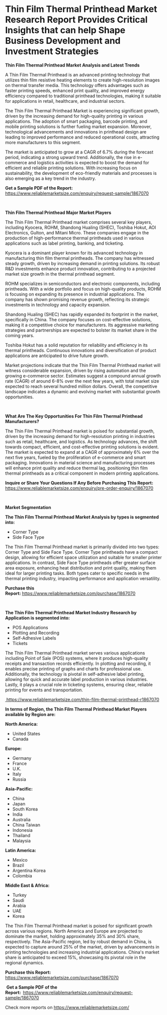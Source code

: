 <p><h1>Thin Film Thermal Printhead Market Research Report Provides Critical Insights that can help Shape Business Development and Investment Strategies</h1></p><p><strong>Thin Film Thermal Printhead Market Analysis and Latest Trends</strong></p>
<p><p>A Thin Film Thermal Printhead is an advanced printing technology that utilizes thin film resistive heating elements to create high-resolution images on thermal transfer media. This technology offers advantages such as faster printing speeds, enhanced print quality, and improved energy efficiency compared to traditional printhead technologies, making it suitable for applications in retail, healthcare, and industrial sectors.</p><p>The Thin Film Thermal Printhead Market is experiencing significant growth, driven by the increasing demand for high-quality printing in various applications. The adoption of smart packaging, barcode printing, and mobile printing solutions is further fueling market expansion. Moreover, technological advancements and innovations in printhead design are leading to improved performance and reduced operational costs, attracting more manufacturers to this segment.</p><p>The market is anticipated to grow at a CAGR of 6.7% during the forecast period, indicating a strong upward trend. Additionally, the rise in e-commerce and logistics activities is expected to boost the demand for efficient and reliable printing solutions. With increasing focus on sustainability, the development of eco-friendly materials and processes is also emerging as a key trend in the industry.</p></p>
<p><strong>Get a Sample PDF of the Report:&nbsp;</strong> <a href="https://www.reliablemarketsize.com/enquiry/request-sample/1867070?utm_campaign=2769&utm_medium=2&utm_source=Github&utm_content=ia&utm_term=12042025&utm_id=thin-film-thermal-printhead">https://www.reliablemarketsize.com/enquiry/request-sample/1867070</a></p>
<p>&nbsp;</p>
<p><strong>Thin Film Thermal Printhead Major Market Players</strong></p>
<p><p>The Thin Film Thermal Printhead market comprises several key players, including Kyocera, ROHM, Shandong Hualing (SHEC), Toshiba Hokut, AOI Electronics, Gulton, and Mitani Micro. These companies engage in the production of high-performance thermal printheads used in various applications such as label printing, banking, and ticketing.</p><p>Kyocera is a dominant player known for its advanced technology in manufacturing thin film thermal printheads. The company has witnessed steady growth, driven by increasing demand in printing solutions. Its robust R&D investments enhance product innovation, contributing to a projected market size growth in the thermal printhead segment.</p><p>ROHM specializes in semiconductors and electronic components, including printheads. With a wide portfolio and focus on high-quality products, ROHM is focusing on expanding its presence in industrial applications. The company has shown promising revenue growth, reflecting its strategic investments in technology and capacity expansion.</p><p>Shandong Hualing (SHEC) has rapidly expanded its footprint in the market, specifically in China. The company focuses on cost-effective solutions, making it a competitive choice for manufacturers. Its aggressive marketing strategies and partnerships are expected to bolster its market share in the coming years.</p><p>Toshiba Hokut has a solid reputation for reliability and efficiency in its thermal printheads. Continuous innovations and diversification of product applications are anticipated to drive future growth. </p><p>Market projections indicate that the Thin Film Thermal Printhead market will witness considerable expansion, driven by rising automation and the growing e-commerce sector. Estimates suggest a compound annual growth rate (CAGR) of around 6-8% over the next few years, with total market size expected to reach several hundred million dollars. Overall, the competitive landscape indicates a dynamic and evolving market with substantial growth opportunities.</p></p>
<p>&nbsp;</p>
<p><strong>What Are The Key Opportunities For Thin Film Thermal Printhead Manufacturers?</strong></p>
<p><p>The Thin Film Thermal Printhead market is poised for substantial growth, driven by the increasing demand for high-resolution printing in industries such as retail, healthcare, and logistics. As technology advances, the shift towards compact, efficient, and cost-effective printing solutions is evident. The market is expected to expand at a CAGR of approximately 6% over the next five years, fueled by the proliferation of e-commerce and smart packaging. Innovations in material science and manufacturing processes will enhance print quality and reduce thermal lag, positioning thin film thermal printheads as a critical component in modern printing applications.</p></p>
<p><strong>Inquire or Share Your Questions If Any Before Purchasing This Report:</strong> <a href="https://www.reliablemarketsize.com/enquiry/pre-order-enquiry/1867070?utm_campaign=2769&utm_medium=2&utm_source=Github&utm_content=ia&utm_term=12042025&utm_id=thin-film-thermal-printhead">https://www.reliablemarketsize.com/enquiry/pre-order-enquiry/1867070</a></p>
<p>&nbsp;</p>
<p><strong>Market Segmentation</strong></p>
<p><strong>The Thin Film Thermal Printhead Market Analysis by types is segmented into:</strong></p>
<p><ul><li>Corner Type</li><li>Side Face Type</li></ul></p>
<p><p>The Thin Film Thermal Printhead market is primarily divided into two types: Corner Type and Side Face Type. Corner Type printheads have a compact design, allowing for efficient space utilization and suitable for smaller printer applications. In contrast, Side Face Type printheads offer greater surface area exposure, enhancing heat distribution and print quality, making them ideal for larger printing tasks. Both types cater to specific needs in the thermal printing industry, impacting performance and application versatility.</p></p>
<p><strong>Purchase this Report:&nbsp;</strong><a href="https://www.reliablemarketsize.com/purchase/1867070?utm_campaign=2769&utm_medium=2&utm_source=Github&utm_content=ia&utm_term=12042025&utm_id=thin-film-thermal-printhead">https://www.reliablemarketsize.com/purchase/1867070</a></p>
<p>&nbsp;</p>
<p><strong>The Thin Film Thermal Printhead Market Industry Research by Application is segmented into:</strong></p>
<p><ul><li>POS Applications</li><li>Plotting and Recording</li><li>Self-Adhesive Labels</li><li>Tickets</li></ul></p>
<p><p>The Thin Film Thermal Printhead market serves various applications including Point of Sale (POS) systems, where it produces high-quality receipts and transaction records efficiently. In plotting and recording, it enables precise printing of graphs and charts for professional use. Additionally, the technology is pivotal in self-adhesive label printing, allowing for quick and accurate label production in various industries. Lastly, it plays a crucial role in ticketing systems, ensuring clear, reliable printing for events and transportation.</p></p>
<p><a href="https://www.reliablemarketsize.com/thin-film-thermal-printhead-r1867070?utm_campaign=2769&utm_medium=2&utm_source=Github&utm_content=ia&utm_term=12042025&utm_id=thin-film-thermal-printhead">&nbsp;https://www.reliablemarketsize.com/thin-film-thermal-printhead-r1867070</a></p>
<p><strong>In terms of Region, the Thin Film Thermal Printhead Market Players available by Region are:</strong></p>
<p>
    <p> <strong> North America: </strong>
        <ul>
            <li>United States</li>
            <li>Canada</li>
        </ul>
        </p> 
    <p> <strong> Europe: </strong>
        <ul>
            <li>Germany</li>
            <li>France</li>
            <li>U.K.</li>
            <li>Italy</li>
            <li>Russia</li>
        </ul>
        </p> 
    <p> <strong> Asia-Pacific: </strong>
        <ul>
            <li>China</li>
            <li>Japan</li>
            <li>South Korea</li>
            <li>India</li>
            <li>Australia</li>
            <li>China Taiwan</li>
            <li>Indonesia</li>
            <li>Thailand</li>
            <li>Malaysia</li>
        </ul>
        </p> 
    <p> <strong> Latin America: </strong>
        <ul>
            <li>Mexico</li>
            <li>Brazil</li>
            <li>Argentina Korea</li>
            <li>Colombia</li>
        </ul>
        </p> 
    <p> <strong> Middle East & Africa: </strong>
        <ul>
            <li>Turkey</li>
            <li>Saudi</li>
            <li>Arabia</li>
            <li>UAE</li>
            <li>Korea</li>
        </ul>
    </p>
    </p>
<p><p>The Thin Film Thermal Printhead market is poised for significant growth across various regions. North America and Europe are projected to dominate the market, holding approximately 35% and 30% share, respectively. The Asia-Pacific region, led by robust demand in China, is expected to capture around 25% of the market, driven by advancements in printing technologies and increasing industrial applications. China's market share is anticipated to exceed 15%, showcasing its pivotal role in the regional dynamics.</p></p>
<p><strong>Purchase this Report: </strong><a href="https://www.reliablemarketsize.com/purchase/1867070?utm_campaign=2769&utm_medium=2&utm_source=Github&utm_content=ia&utm_term=12042025&utm_id=thin-film-thermal-printhead">https://www.reliablemarketsize.com/purchase/1867070</a></p>
<p>&nbsp;<strong>Get a Sample PDF of the Report:&nbsp;&nbsp;</strong><a href="https://www.reliablemarketsize.com/enquiry/request-sample/1867070?utm_campaign=2769&utm_medium=2&utm_source=Github&utm_content=ia&utm_term=12042025&utm_id=thin-film-thermal-printhead">https://www.reliablemarketsize.com/enquiry/request-sample/1867070</a></p>
<p><strong></strong></p>
<p>Check more reports on <a href="https://www.reliablemarketsize.com/?utm_campaign=2769&utm_medium=2&utm_source=Github&utm_content=ia&utm_term=12042025&utm_id=thin-film-thermal-printhead">https://www.reliablemarketsize.com/</a></p>